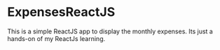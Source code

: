# ExpensesReactJS
This is a simple ReactJS app to display the monthly expenses.
Its just a hands-on of my ReactJs learning.
